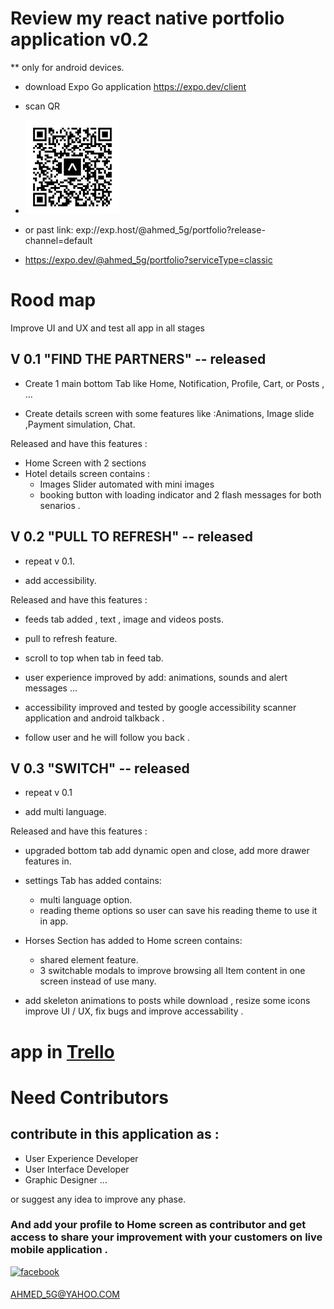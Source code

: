 # Review my react native portfolio application v0.2
** only for android devices.
- download Expo Go application https://expo.dev/client

- scan QR

- <a href="exp://exp.host/@ahmed_5g/portfolio?release-channel=default">

  <img
     width=150 height= 150
      src="./assets/images/expo-go-portfolio-default.svg">
  </a>

- or past link:
  exp://exp.host/@ahmed_5g/portfolio?release-channel=default

- https://expo.dev/@ahmed_5g/portfolio?serviceType=classic

# Rood map

Improve UI and UX and test all app in all stages

## V 0.1 "FIND THE PARTNERS" -- released

- Create 1 main bottom Tab like Home, Notification, Profile, Cart, or Posts , ...

- Create details screen with some features like :Animations, Image slide ,Payment simulation, Chat.

Released and have this features :

- Home Screen with 2 sections
- Hotel details screen contains :
  - Images Slider automated with mini images
  - booking button with loading indicator and 2 flash messages for both senarios .

## V 0.2 "PULL TO REFRESH" -- released

- repeat v 0.1.

- add accessibility.

Released and have this features :

- feeds tab added , text , image and videos posts.

- pull to refresh feature.

- scroll to top when tab in feed tab.

- user experience improved by add: animations, sounds and alert messages ...

- accessibility improved and tested by google accessibility scanner application and android talkback .

- follow user and he will follow you back .

## V 0.3 "SWITCH" -- released

- repeat v 0.1

- add multi language.

Released and have this features :

- upgraded bottom tab add dynamic open and close, add more drawer features in.

- settings Tab has added contains:

  - multi language option.
  - reading theme options so user can save his reading theme to use it in app.

- Horses Section has added to Home screen contains:

  - shared element feature.
  - 3 switchable modals to improve browsing all Item content in one screen instead of use many.

- add skeleton animations to posts while download , resize some icons improve UI / UX, fix bugs and improve accessability .

# app in [Trello](https://trello.com/b/LCgVV444/portfolio)

# Need Contributors

## contribute in this application as :

- User Experience Developer
- User Interface Developer
- Graphic Designer
  ...

or suggest any idea to improve any phase.

### And add your profile to Home screen as contributor and get access to share your improvement with your customers on live mobile application .

 <a href="https://www.facebook.com/profile.php?id=100086148849098" target="_blank">
<img src=https://img.shields.io/badge/facebook-%232E87FB.svg?&style=for-the-badge&logo=facebook&logoColor=white alt=facebook style="margin-bottom: 5px;" />
</a>

AHMED_5G@YAHOO.COM
